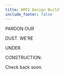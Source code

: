 ```yaml
---
title: KMTI Design Build
include_footer: false
---
```


<div class="landing">
	<div class="landing-msg">
		<p>PARDON OUR</p>
		<p>DUST. WE’RE</p>
		<p>UNDER</p>
		<p>CONSTRUCTION.</p>
	</div>
	<div class="landing-sub-msg">
		Check back soon.
	</div>
</div>